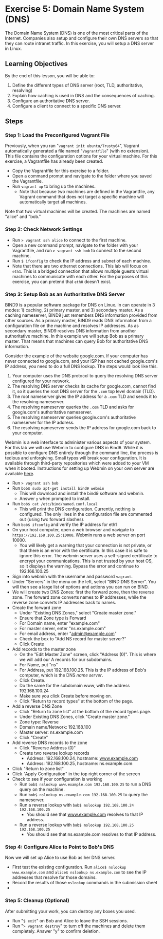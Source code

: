 Exercise 5: Domain Name System (DNS)
==========================

The Domain Name System (DNS) is one of the most critical parts of the Internet. Companies also setup and configure their own DNS servers so that they can route intranet traffic. In this exercise, you will setup a DNS server in Linux.

Learning Objectives
--------------------------
By the end of this lesson, you will be able to:

1. Define the different types of DNS server (root, TLD, authoritative, resolving)
2. Explain how caching is used in DNS and the consequences of caching.
3. Configure an authoritative DNS server.
4. Configure a client to connect to a specific DNS server.

<!---
Things I (Ryan) would like to add:
* Hosts file
--->

Steps
--------------------------

### Step 1: Load the Preconfigured Vagrant File

Previously, when you ran "`vagrant init ubuntu/Trusty64`", Vagrant automatically generated a file named "`Vagrantfile`" (with no extension). This file contains the configuration options for your virtual machine. For this exercise, a Vagrantfile has already been created.

* Copy the Vagrantfile for this exercise to a folder.
* Open a command prompt and navigate to the folder where you saved the Vagrantfile.
* Run `vagrant up` to bring up the machines.
    * Note that because two machines are defined in the Vagrantfile, any Vagrant command that does not target a specific machine will automatically target all machines.

Note that *two* virtual machines will be created. The machines are named "alice" and "bob."

### Step 2: Check Network Settings

* Run `> vagrant ssh alice` to connect to the first machine.
* Open a new command prompt, navigate to the folder with your Vagrantfile, and run `> vagrant ssh bob` to connect to the second machine.
* Run `$ ifconfig` to check the IP address and subnet of each machine.
* Note that there are two ethernet connections. This lab will focus on `eth1`. This is a bridged connection that allows multiple guests virtual machines to communicate with each other. For the purposes of this exercise, you can pretend that `eth0` doesn't exist.

### Step 3: Setup Bob as an Authoritative DNS Server

BIND9 is a popular software package for DNS on Linux. In can operate in 3 modes: 1) caching, 2) primary master, and 3) secondary master. As a caching nameserver, BIND9 just remembers DNS information provided from other sources. As a primary master, BIND9 reads DNS information from a configuration file on the machine and resolves IP addresses. As as secondary master, BIND9 resolves DNS information from another authoritative machine. In this example we will setup Bob as a primary master. That means that machines can query Bob for authoritative DNS information.

Consider the example of the website google.com. If your computer has never connected to google.com, and your ISP has not cached google.com's IP address, you need to do a full DNS lookup. The steps would look like this.

1. Your computer uses the DNS protocol to query the resolving DNS server configured for your network.
2. The resolving DNS server checks its cache for google.com, cannot find it, so it queries the root DNS server for the `.com` top level domain (TLD).
3. The root nameserver gives the IP address for a `.com` TLD and sends it to the resolving nameserver.
4. The resolving nameserver queries the `.com` TLD and asks for google.com's authoritative nameserver.
5. The resolving nameserver queries google.com's authoritative nameserver for the IP address.
6. The resolving nameserver sends the IP address for google.com back to your computer.

Webmin is a web interface to administer various aspects of your system. For this lab we will use Webmin to configure DNS in Bind9. While it is possible to configure DNS entirely through the command line, the process is tedious and unforgiving. Small typos will break your configuration. It is available through third-party repositories which were added to your VM when it booted. Instructions for setting up Webmin on your own server are available [here](https://www.digitalocean.com/community/tutorials/how-to-install-webmin-with-ssl-on-ubuntu-14-04).

* Run `> vagrant ssh bob`
* Run `bob$ sudo apt-get install bind9 webmin`
    * This will download and install the bind9 software and webmin.
    * Answer `y` when prompted to install.
* Run `bob$ cat /etc/bind/named.conf.local`
    * This will print the DNS configuration. Currently, nothing is configured. The only lines in the configuration file are commented out (using two forward slashes).
* Run `bob$ ifconfig` and verify the IP address for eth1
* On your host computer, open a web browser and navigate to `https://192.168.100.25:10000`. Webmin runs a web server on port 10000.
    * You will likely get a warning that your connection is not private, or that there is an error with the certificate. In this case it is safe to ignore this error. The webmin server uses a self-signed certificate to encrypt your communications. This is not trusted by your host OS, so it displays the warning. Bypass the error and continue to 192.168.100.25
* Sign into webmin with the username and password `vagrant`.
* Under "Servers" in the menu on the left, select "BIND DNS Server". You will then see a large list of options and actions you can run on BIND.
* We will create two DNS Zones: first the forward zone, then the reverse zone. The forward zone converts names to IP addresses, while the reverse zone converts IP addresses back to names.
* Create the forward zone
    * Under "Existing DNS Zones," select "Create master zone."
    * Ensure that Zone type is Forward
    * For Domain name, enter "example.com"
    * For master server, enter "ns.example.com"
    * For email address, enter "admin@example.com"
    * Check the box to "Add NS record for master server?"
    * Click Create
* Add records to the master zone
    * On the "Edit Master Zone" screen, click "Address (0)". This is where we will add our A records for our subdomains.
    * For Name, put "ns"
    * For Address, put 192.168.100.25. This is the IP address of Bob's computer, which is the DNS _name server_.
    * Click Create.
    * Do the same for the subdomain www, with the address 192.168.100.24
    * Make sure you click Create before moving on.
	* Click "Return to record types" at the bottom of the page.
* Add a reverse DNS Zone
    * Click "Return to zone list" at the bottom of the record types page.
    * Under Existing DNS Zones, click "Create master zone."
    * Zone type: Reverse
    * Domain name/Network: 192.168.100
    * Master server: ns.example.com
    * Click "Create"
* Add reverse DNS records to the zone
    * Click "Reverse Address (0)"
    * Create two reverse lookup records
        * Address: 192.168.100.24, hostname: www.example.com
        * Address: 192.168.100.25, hostname: ns.example.com
* Click "Return to zone list"
* Click "Apply Configuration" in the top right corner of the screen
* Check to see if your configuration is working
    * Run `bob$ nslookup www.example.com 192.168.100.25` to run a DNS query on the machine.
    * Run `bob$ nslookup ns.example.com 192.168.100.25` to query the nameserver.
    * Run a reverse lookup with `bob$ nslookup 192.168.100.24 192.168.100.25`
        * You should see that www.example.com resolves to that IP address.
    * Run a reverse lookup with `bob$ nslookup 192.168.100.25 192.168.100.25`
        * You should see that ns.example.com resolves to that IP address.

### Step 4: Configure Alice to Point to Bob's DNS

Now we will set up Alice to use Bob as her DNS server. 

* First test the existing configuration. Run `alice$ nslookup www.example.com` and `alice$ nslookup ns.example.com` to see the IP addresses that resolve for those domains.
* Record the results of those `nslookup` commands in the submission sheet
* 	

### Step 5: Cleanup (Optional)

After submitting your work, you can destroy any boxes you used.

* Run "`$ exit`" on Bob and Alice to leave the SSH sessions.
* Run "`> vagrant destroy`" to turn off the machines and delete them completely. Answer "y" to confirm deletion.
